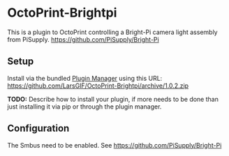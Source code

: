 # OctoPrint-Brightpi

This is a plugin to OctoPrint controlling a Bright-Pi camera light assembly from PiSupply.
https://github.com/PiSupply/Bright-Pi

## Setup

Install via the bundled [Plugin Manager](https://docs.octoprint.org/en/master/bundledplugins/pluginmanager.html)
using this URL:
https://github.com/LarsGIF/OctoPrint-Brightpi/archive/1.0.2.zip

**TODO:** Describe how to install your plugin, if more needs to be done than just installing it via pip or through
the plugin manager.

## Configuration

The Smbus need to be enabled. See https://github.com/PiSupply/Bright-Pi

